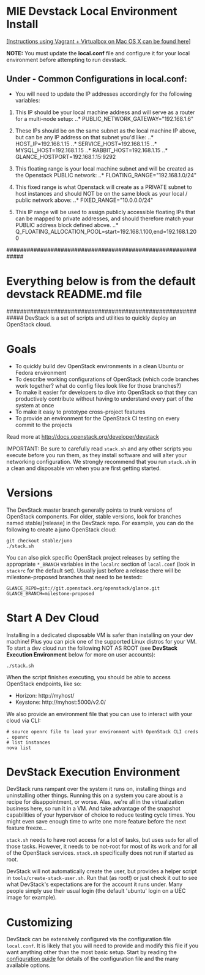 # MIE Devstack Local Environment Install
[[Instructions using Vagrant + Virtualbox on Mac OS X can be found here]](https://docs.google.com/a/mieweb.com/document/d/1Z7atkdpGPlJaWb0e0L89Jhgzf1lkbLTfISToKpbL0FQ/edit?usp=sharing)

**NOTE:** You must update the **local.conf** file and configure it for your local environment before attempting to run devstack.

## Under - Common Configurations in **local.conf**:
* You will need to update the IP addresses accordingly for the following variables:

1. This IP should be your local machine address and will serve as a router for a multi-node setup:
..* PUBLIC_NETWORK_GATEWAY="192.168.1.6"

2. These IPs should be on the same subnet as the local machine IP above, but can be any IP address on that subnet you'd like:
..* HOST_IP=192.168.1.15
..* SERVICE_HOST=192.168.1.15
..* MYSQL_HOST=192.168.1.15
..* RABBIT_HOST=192.168.1.15
..* GLANCE_HOSTPORT=192.168.1.15:9292

3. This floating range is your local machine subnet and will be created as the Openstack PUBLIC network:
..* FLOATING_RANGE="192.168.1.0/24"

4. This fixed range is what Openstack will create as a PRIVATE subnet to host instances and should NOT be on the same block as your local / public network above:
..* FIXED_RANGE="10.0.0.0/24"

5. This IP range will be used to assign publicly accessible floating IPs that can be mapped to private addresses, and should therefore match your PUBLIC address block defined above.
..* Q_FLOATING_ALLOCATION_POOL=start=192.168.1.100,end=192.168.1.200


#############################################################
# Everything below is from the default devstack README.md file
#############################################################
DevStack is a set of scripts and utilities to quickly deploy an OpenStack cloud.

# Goals

* To quickly build dev OpenStack environments in a clean Ubuntu or Fedora
  environment
* To describe working configurations of OpenStack (which code branches
  work together?  what do config files look like for those branches?)
* To make it easier for developers to dive into OpenStack so that they can
  productively contribute without having to understand every part of the
  system at once
* To make it easy to prototype cross-project features
* To provide an environment for the OpenStack CI testing on every commit
  to the projects

Read more at http://docs.openstack.org/developer/devstack

IMPORTANT: Be sure to carefully read `stack.sh` and any other scripts you
execute before you run them, as they install software and will alter your
networking configuration.  We strongly recommend that you run `stack.sh`
in a clean and disposable vm when you are first getting started.

# Versions

The DevStack master branch generally points to trunk versions of OpenStack
components.  For older, stable versions, look for branches named
stable/[release] in the DevStack repo.  For example, you can do the
following to create a juno OpenStack cloud:

    git checkout stable/juno
    ./stack.sh

You can also pick specific OpenStack project releases by setting the appropriate
`*_BRANCH` variables in the ``localrc`` section of `local.conf` (look in
`stackrc` for the default set).  Usually just before a release there will be
milestone-proposed branches that need to be tested::

    GLANCE_REPO=git://git.openstack.org/openstack/glance.git
    GLANCE_BRANCH=milestone-proposed

# Start A Dev Cloud

Installing in a dedicated disposable VM is safer than installing on your
dev machine!  Plus you can pick one of the supported Linux distros for
your VM.  To start a dev cloud run the following NOT AS ROOT (see
**DevStack Execution Environment** below for more on user accounts):

    ./stack.sh

When the script finishes executing, you should be able to access OpenStack
endpoints, like so:

* Horizon: http://myhost/
* Keystone: http://myhost:5000/v2.0/

We also provide an environment file that you can use to interact with your
cloud via CLI:

    # source openrc file to load your environment with OpenStack CLI creds
    . openrc
    # list instances
    nova list

# DevStack Execution Environment

DevStack runs rampant over the system it runs on, installing things and
uninstalling other things.  Running this on a system you care about is a recipe
for disappointment, or worse.  Alas, we're all in the virtualization business
here, so run it in a VM.  And take advantage of the snapshot capabilities
of your hypervisor of choice to reduce testing cycle times.  You might even save
enough time to write one more feature before the next feature freeze...

``stack.sh`` needs to have root access for a lot of tasks, but uses
``sudo`` for all of those tasks.  However, it needs to be not-root for
most of its work and for all of the OpenStack services.  ``stack.sh``
specifically does not run if started as root.

DevStack will not automatically create the user, but provides a helper
script in ``tools/create-stack-user.sh``.  Run that (as root!) or just
check it out to see what DevStack's expectations are for the account
it runs under.  Many people simply use their usual login (the default
'ubuntu' login on a UEC image for example).

# Customizing

DevStack can be extensively configured via the configuration file
`local.conf`.  It is likely that you will need to provide and modify
this file if you want anything other than the most basic setup.  Start
by reading the [configuration guide](doc/source/configuration.rst) for
details of the configuration file and the many available options.
